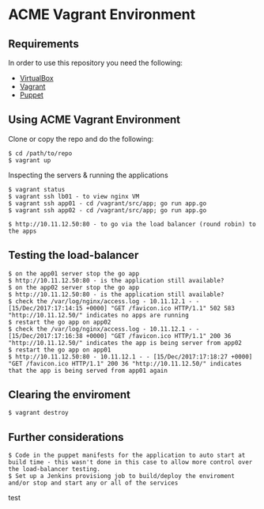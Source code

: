 # ACME Vagrant Environment

## Requirements

In order to use this repository you need the following:

- [VirtualBox](https://www.virtualbox.org/)
- [Vagrant](http://www.vagrantup.com/)
- [Puppet](http://docs.puppetlabs.com/guides/installation.html)

## Using ACME Vagrant Environment

Clone or copy the repo and do the following:

    $ cd /path/to/repo
    $ vagrant up

Inspecting the servers & running the applications

    $ vagrant status
    $ vagrant ssh lb01 - to view nginx VM
    $ vagrant ssh app01 - cd /vagrant/src/app; go run app.go
    $ vagrant ssh app02 - cd /vagrant/src/app; go run app.go

    $ http://10.11.12.50:80 - to go via the load balancer (round robin) to the apps
 
## Testing the load-balancer

    $ on the app01 server stop the go app
    $ http://10.11.12.50:80 - is the application still available?
    $ on the app02 server stop the go app
    $ http://10.11.12.50:80 - is the application still available?  
    $ check the /var/log/nginx/access.log - 10.11.12.1 - - [15/Dec/2017:17:14:15 +0000] "GET /favicon.ico HTTP/1.1" 502 583 "http://10.11.12.50/" indicates no apps are running  
    $ restart the go app on app02
    $ check the /var/log/nginx/access.log - 10.11.12.1 - - [15/Dec/2017:17:16:38 +0000] "GET /favicon.ico HTTP/1.1" 200 36 "http://10.11.12.50/" indicates the app is being server from app02
    $ restart the go app on app01
    $ http://10.11.12.50:80 - 10.11.12.1 - - [15/Dec/2017:17:18:27 +0000] "GET /favicon.ico HTTP/1.1" 200 36 "http://10.11.12.50/" indicates that the app is being served from app01 again

## Clearing the enviroment

    $ vagrant destroy

## Further considerations

    $ Code in the puppet manifests for the application to auto start at build time - this wasn't done in this case to allow more control over the load-balancer testing.
    $ Set up a Jenkins provisiong job to build/deploy the enviroment and/or stop and start any or all of the services

test
